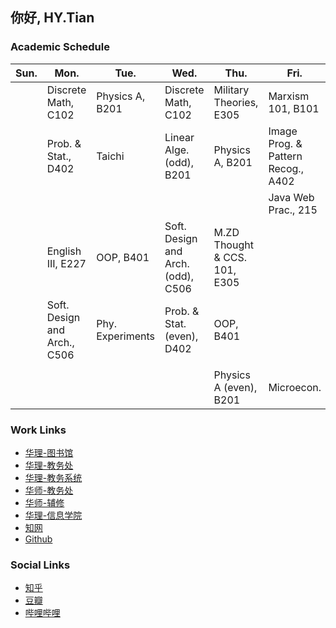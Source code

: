 ## 你好, HY.Tian

### Academic Schedule

| Sun. | Mon. | Tue. | Wed. | Thu. | Fri. | Sat. |
| ---- | ---- | ---- | ---- | ---- | ---- | ---- |
| | Discrete Math, C102 |  Physics A, B201 | Discrete Math, C102 | Military Theories, E305 | Marxism 101, B101 | Stat., 326 |
| | Prob. & Stat., D402 |  Taichi | Linear Alge. (odd), B201 | Physics A, B201 | Image Prog. & Pattern Recog., A402 | |
| | | | | | Java Web Prac., 215 | |
| | English III, E227 | OOP, B401 | Soft. Design and Arch. (odd), C506 | M.ZD Thought & CCS. 101, E305 | | Monetary Fin., 326 |
| | Soft. Design and Arch., C506 | Phy. Experiments | Prob. & Stat.(even), D402 | OOP, B401 | | Macroecon., 326 |
| | | | | | | |
| | | | | Physics A (even), B201 | Microecon. | |

### Work Links

* [华理-图书馆](http://lib.ecust.edu.cn/)
* [华理-教务处](http://jwc.ecust.edu.cn/)
* [华理-教务系统](http://inquiry.ecust.edu.cn/jsxsd/)
* [华师-教务处](http://www.jwc.ecnu.edu.cn/10611/list.htm)
* [华师-辅修](http://www.jwc.ecnu.edu.cn/10766/list.htm)
* [华理-信息学院](http://cise.ecust.edu.cn/)
* [知网](https://www.cnki.net/)
* [Github](https://www.baidu.com/s?ie=UTF-8&wd=Github)

### Social Links

* [知乎](http://www.zhihu.com)
* [豆瓣](http://www.douban.com)
* [哔哩哔哩](http://www.bilibili.com)
